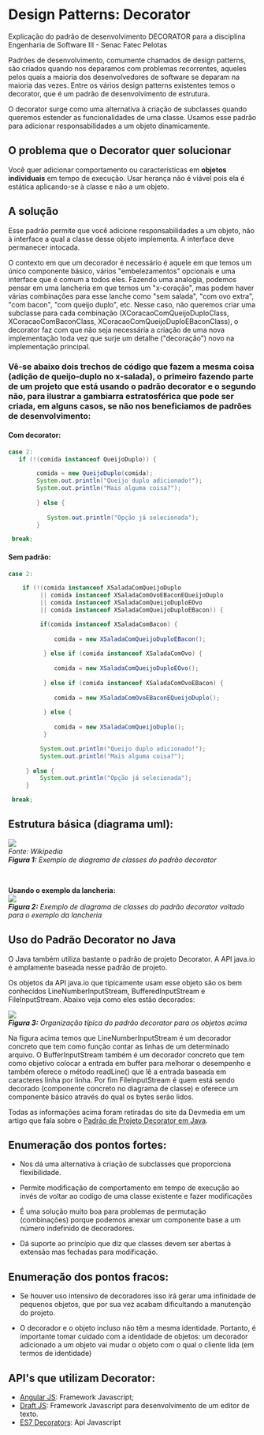 # Design Patterns: Decorator
Explicação do padrão de desenvolvimento DECORATOR para a disciplina Engenharia de Software III - Senac Fatec Pelotas


Padrões de desenvolvimento, comumente chamados de design patterns, são criados quando nos deparamos com problemas recorrentes, aqueles pelos quais a maioria dos desenvolvedores de software se deparam na maioria das vezes. Entre os vários design patterns existentes temos o decorator, que é um padrão de desenvolvimento de estrutura.

O decorator surge como uma alternativa à criação de subclasses quando queremos estender as funcionalidades de uma classe. Usamos esse padrão para adicionar responsabilidades a um objeto dinamicamente.

## O problema que o Decorator quer solucionar

Você quer adicionar comportamento ou características em <b>objetos individuais</b> em tempo de execução. Usar herança não é viável pois ela é estática aplicando-se à classe e não a um objeto.

## A solução

Esse padrão permite que você adicione responsabilidades a um objeto, não à interface a qual a classe desse objeto implementa. A interface deve permanecer intocada. 

O contexto em que um decorador é necessário é aquele em que temos um único componente básico, vários "embelezamentos" opcionais e uma interface que é comum a todos eles. Fazendo uma analogia, podemos pensar em uma lancheria em que temos um "x-coração", mas podem haver várias combinações para esse lanche como "sem salada", "com ovo extra", "com bacon", "com queijo duplo", etc. Nesse caso, não queremos criar uma subclasse para cada combinação (XCoracaoComQueijoDuploClass, XCoracaoComBaconClass, XCoracaoComQueijoDuploEBaconClass), o decorator faz com que não seja necessária a criação de uma nova implementação toda vez que surje um detalhe ("decoração") novo na implementação principal.

### Vê-se abaixo dois trechos de código que fazem a mesma coisa (adição de queijo-duplo no x-salada), o primeiro fazendo parte de um projeto que está usando o padrão decorator e o segundo não, para ilustrar a gambiarra estratosférica que pode ser criada, em alguns casos, se não nos beneficiamos de padrões de desenvolvimento:

#### Com decorator:

```java
case 2:
   if (!(comida instanceof QueijoDuplo)) {

        comida = new QueijoDuplo(comida);
        System.out.println("Queijo duplo adicionado!");
        System.out.println("Mais alguma coisa?");
        
        } else {
           
           System.out.println("Opção já selecionada");
        }

 break;

```


#### Sem padrão:

```java
case 2:

    if (!(comida instanceof XSaladaComQueijoDuplo
         || comida instanceof XSaladaComOvoEBaconEQueijoDuplo
         || comida instanceof XSaladaComQueijoDuploEOvo
         || comida instanceof XSaladaComQueijoDuploEBacon)) {

         if(comida instanceof XSaladaComBacon) {
             
             comida = new XSaladaComQueijoDuploEBacon();
          
          } else if (comida instanceof XSaladaComOvo) {
                              
             comida = new XSaladaComQueijoDuploEOvo();
                                      
          } else if (comida instanceof XSaladaComOvoEBacon) {
                                          
             comida = new XSaladaComOvoEBaconEQueijoDuplo();
                                      
          } else {
              
             comida = new XSaladaComQueijoDuplo();
          }

         System.out.println("Queijo duplo adicionado!");
         System.out.println("Mais alguma coisa?");
                                 
     } else {
         System.out.println("Opção já selecionada");
     }

 break;

```



## Estrutura básica (diagrama uml):

![](https://github.com/brunaNobre/design-patterns-decorators/blob/master/400px-Decorator_UML_class_diagram.svg.png)<br>
<i>Fonte: Wikipedia</i><br>
<i><b>Figura 1:</b> Exemplo de diagrama de classes do padrão decorator</i>


<br>

<b> Usando o exemplo da lancheria: </b> <br>
![](https://github.com/brunaNobre/design-patterns-decorators/blob/master/Class%20Diagram0.png)<br>
<i><b>Figura 2:</b> Exemplo de diagrama de classes do padrão decorator voltado para o exemplo da lancheria</i>


## Uso do Padrão Decorator no Java
O Java também utiliza bastante o padrão de projeto Decorator. A API java.io é amplamente baseada nesse padrão de projeto.

Os objetos da API java.io que tipicamente usam esse objeto são os bem conhecidos LineNumberInputStream, BufferedInputStream e FileInputStream. Abaixo veja como eles estão decorados:

![](https://github.com/brunaNobre/design-patterns-decorators/blob/master/PadraoDecorator_Java2.jpg)<br>
<i><b>Figura 3:</b> Organização típica do padrão decorator para os objetos acima</i>

Na figura acima temos que LineNumberInputStream é um decorador concreto que tem como função contar as linhas de um determinado arquivo. O BufferInputStream também é um decorador concreto que tem como objetivo colocar a entrada em buffer para melhorar o desempenho e também oferece o método readLine() que lê a entrada baseada em caracteres linha por linha. Por fim FileInputStream é quem está sendo decorado (componente concreto no diagrama de classe) e oferece um componente básico através do qual os bytes serão lidos.

Todas as informações acima foram retiradas do site da Devmedia em um artigo que fala sobre o [Padrão de Projeto Decorator em Java](https://www.devmedia.com.br/padrao-de-projeto-decorator-em-java/26238).


## Enumeração dos pontos fortes:

* Nos dá uma alternativa à criação de subclasses que proporciona flexibilidade.

* Permite modificação de comportamento em tempo de execução ao invés de voltar ao codigo de uma classe existente e fazer modificações

* É uma solução muito boa para problemas de permutação (combinações) porque podemos anexar um componente base a um número indefinido de decoradores.

* Dá suporte ao princípio que diz que classes devem ser abertas à extensão mas fechadas para modificação.

## Enumeração dos pontos fracos:


* Se houver uso intensivo de decoradores isso irá gerar uma infinidade de pequenos objetos, que por sua vez acabam dificultando a manutenção do projeto.

* O decorador e o objeto incluso não têm a mesma identidade. Portanto, é importante tomar cuidado com a identidade de objetos: um decorador adicionado a um objeto vai mudar o objeto com o qual o cliente lida (em termos de identidade)


## API's que utilizam Decorator:
* [Angular JS](https://angularjs.org/): Framework Javascript;
* [Draft JS](https://draftjs.org/): Framework Javascript para desenvolvimento de um editor de texto.
* [ES7 Decorators](https://github.com/wycats/javascript-decorators): Api Javascript
